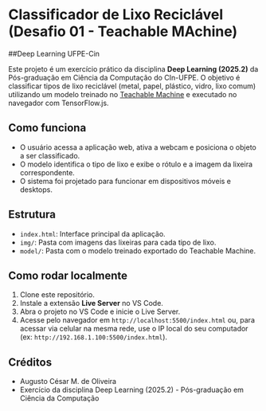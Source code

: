 # Classificador de Lixo Reciclável (Desafio 01 - Teachable MAchine)
##Deep Learning UFPE-Cin

Este projeto é um exercício prático da disciplina **Deep Learning (2025.2)** da Pós-graduação em Ciência da Computação do CIn-UFPE. O objetivo é classificar tipos de lixo reciclável (metal, papel, plástico, vidro, lixo comum) utilizando um modelo treinado no [Teachable Machine](https://teachablemachine.withgoogle.com/) e executado no navegador com TensorFlow.js.

## Como funciona

- O usuário acessa a aplicação web, ativa a webcam e posiciona o objeto a ser classificado.
- O modelo identifica o tipo de lixo e exibe o rótulo e a imagem da lixeira correspondente.
- O sistema foi projetado para funcionar em dispositivos móveis e desktops.

## Estrutura

- `index.html`: Interface principal da aplicação.
- `img/`: Pasta com imagens das lixeiras para cada tipo de lixo.
- `model/`: Pasta com o modelo treinado exportado do Teachable Machine.

## Como rodar localmente

1. Clone este repositório.
2. Instale a extensão **Live Server** no VS Code.
3. Abra o projeto no VS Code e inicie o Live Server.
4. Acesse pelo navegador em `http://localhost:5500/index.html` ou, para acessar via celular na mesma rede, use o IP local do seu computador (ex: `http://192.168.1.100:5500/index.html`).

## Créditos
 - Augusto César M. de Oliveira
- Exercício da disciplina Deep Learning (2025.2) - Pós-graduação em Ciência da Computação
